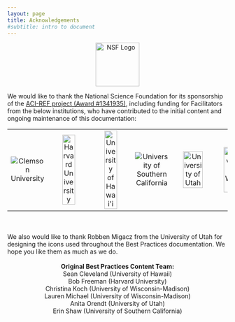 ```yaml
---
layout: page
title: Acknowledgements
#subtitle: intro to document
---
```


<center><img width="100px" src="../img/nsf1.gif" alt="NSF Logo"></center>


We would like to thank the National Science Foundation for its sponsorship of the 
<a href="http://www.nsf.gov/awardsearch/showAward?AWD_ID=1341935">ACI-REF project 
(Award #1341935)</a>, including funding for Facilitators from the below institutions, 
who have contributed to the initial content and ongoing maintenance of this documentation:

<table width="100%"><tr>
<td width="16%" align="center"><img src="../img/clemson.png" alt="Clemson University"></td>
<td width="16%" align="center"><img src="../img/harvard.png" alt="Harvard University" width="60%"></td>
<td width="16%" align="center"><img src="../img/hawaii.png" alt="University of Hawai'i" width="60%"></td>
<td width="18%" align="center"><img src="../img/usc.jpg" alt="University of Southern California"></td>
<td width="16%" align="center"><img src="../img/utah.png" alt="University of Utah" width="75%"></td>
<td width="16%" align="center"><img src="../img/wisconsin.png" alt="University of Wisconsin" width="80%"></td>
</tr></table>

<br>
<br>
We also would like to thank Robben Migacz from the University of Utah
for designing the icons used throughout the Best Practices documentation. We hope you
like them as much as we do.
<br>
<br>
<center>
<b>Original Best Practices Content Team:</b> <br>
Sean Cleveland (University of Hawaii)<br>
Bob Freeman (Harvard University)<br>
Christina Koch (University of Wisconsin-Madison)<br>
Lauren Michael (University of Wisconsin-Madison)<br>
Anita Orendt (University of Utah)<br>
Erin Shaw (University of Southern California)<br>
</center>
